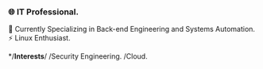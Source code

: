 

### 🌐 IT Professional.
🌱 Currently Specializing in Back-end Engineering and Systems Automation.
⚡️ Linux Enthusiast.

*/**Interests**/
  /Security Engineering.
  /Cloud.
<!--
**philocypher/philocypher** is a ✨ _special_ ✨ repository because its `README.md` (this file) appears on your GitHub profile.

Here are some ideas to get you started:

- 🔭 I’m currently working on ...
- 🌱 I’m currently learning ...
- 👯 I’m looking to collaborate on ...
- 🤔 I’m looking for help with ...
- 💬 Ask me about ...
- 📫 How to reach me: ...
- 😄 Pronouns: ...
- ⚡ Fun fact: ...
-->
